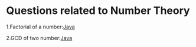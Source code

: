  # Questions related to Number Theory
 
 1.Factorial of a number:[Java](/Code/Java/factorial.java)
 
 2.GCD of two number:[Java](/Code/Java/GCD.java)
